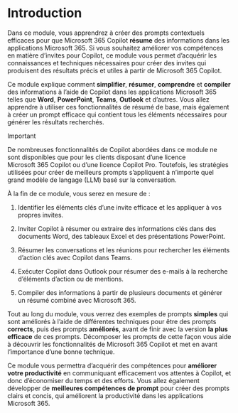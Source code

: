 # Introduction

Dans ce module, vous apprendrez à créer des prompts contextuels efficaces pour que Microsoft 365 Copilot **résume** des informations dans les applications Microsoft 365. Si vous souhaitez améliorer vos compétences en matière d’invites pour Copilot, ce module vous permet d’acquérir les connaissances et techniques nécessaires pour créer des invites qui produisent des résultats précis et utiles à partir de Microsoft 365 Copilot.

Ce module explique comment **simplifier**, **résumer**, **comprendre** et **compiler** des informations à l’aide de Copilot dans les applications Microsoft 365 telles que **Word**, **PowerPoint**, **Teams**, **Outlook** et d’autres. Vous allez apprendre à utiliser ces fonctionnalités de résumé de base, mais également à créer un prompt efficace qui contient tous les éléments nécessaires pour générer les résultats recherchés.

> [!IMPORTANT]
> De nombreuses fonctionnalités de Copilot abordées dans ce module ne sont disponibles que pour les clients disposant d’une licence Microsoft 365 Copilot ou d’une licence Copilot Pro. Toutefois, les stratégies utilisées pour créer de meilleurs prompts s’appliquent à n’importe quel grand modèle de langage (LLM) basé sur la conversation.

À la fin de ce module, vous serez en mesure de :

1. Identifier les éléments clés d’une invite efficace et les appliquer à vos propres invites.

1. Inviter Copilot à résumer ou extraire des informations clés dans des documents Word, des tableaux Excel et des présentations PowerPoint.

1. Résumer les conversations et les réunions pour rechercher les éléments d’action clés avec Copilot dans Teams.

1. Exécuter Copilot dans Outlook pour résumer des e-mails à la recherche d’éléments d’action ou de mentions.

1. Compiler des informations à partir de plusieurs documents et générer un résumé combiné avec Microsoft 365.

Tout au long du module, vous verrez des exemples de prompts **simples** qui sont améliorés à l’aide de différentes techniques pour être des prompts **corrects**, puis des prompts **améliorés**, avant de finir avec la version **la plus efficace** de ces prompts. Décomposer les prompts de cette façon vous aide à découvrir les fonctionnalités de Microsoft 365 Copilot et met en avant l’importance d’une bonne technique.

Ce module vous permettra d’acquérir des compétences pour **améliorer votre productivité** en communiquant efficacement vos attentes à Copilot, et donc d’économiser du temps et des efforts. Vous allez également développer de **meilleures compétences de prompt** pour créer des prompts clairs et concis, qui améliorent la productivité dans les applications Microsoft 365.
